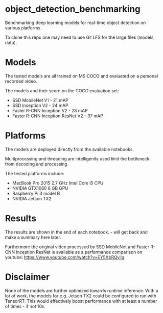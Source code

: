 # object_detection_benchmarking
Benchmarking deep learning models for real-time object detection on various platforms.

To clone this repo one may need to use Git LFS for the large files (models, data).

# Models
The tested models are all trained on MS COCO and evaluated on a personal recorded video.

The models and their score on the COCO evaluation set:
* SSD MobileNet V1 - 21 mAP
* SSD Inception V2 - 24 mAP
* Faster R-CNN Inception V2 - 28 mAP
* Faster R-CNN Inception ResNet V2 - 37 mAP

# Platforms
The models are deployed directly from the available notebooks. 

Multiprocessing and threading are intelligently used limit the bottleneck from decoding and processing. 

The tested platforms include:
* MacBook Pro 2015 2.7 GHz Intel Core i5 CPU
* NVIDIA GTX1060 6 GB GPU
* Raspberry Pi 3 model B
* NVIDIA Jetson TX2

# Results
The results are shown in the end of each notebook. - will get back and make a summary here later.

Furthermore the original video processed by SSD MobileNet and Faster R-CNN Inception ResNet is available as a performance comparison on youtube: https://www.youtube.com/watch?v=EY5XbRQylIg

# Disclaimer
None of the models are further optimized towards runtime inference. With a lot of work, the models for e.g. Jetson TX2 could be configured to run with TensorRT. This would effectively boost performance with at least a number of times - if not 10x.

